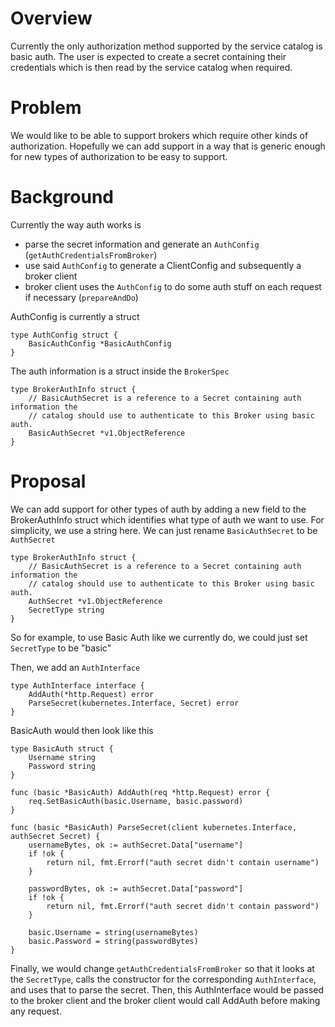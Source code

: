 # Overview
Currently the only authorization method supported by the service catalog is
basic auth. The user is expected to create a secret containing their
credentials which is then read by the service catalog when required.

# Problem
We would like to be able to support brokers which require other kinds of
authorization. Hopefully we can add support in a way that is generic enough
for new types of authorization to be easy to support.

# Background
Currently the way auth works is
* parse the secret information and generate an `AuthConfig` (`getAuthCredentialsFromBroker`)
* use said `AuthConfig` to generate a ClientConfig and subsequently a broker client
* broker client uses the `AuthConfig` to do some auth stuff on each request if necessary (`prepareAndDo`)

AuthConfig is currently a struct

```
type AuthConfig struct {
	BasicAuthConfig *BasicAuthConfig
}
```
The auth information is a struct inside the `BrokerSpec`

```
type BrokerAuthInfo struct {
	// BasicAuthSecret is a reference to a Secret containing auth information the
	// catalog should use to authenticate to this Broker using basic auth.
	BasicAuthSecret *v1.ObjectReference
}
```

# Proposal
We can add support for other types of auth by adding a new field to the
BrokerAuthInfo struct which identifies what type of auth we want to use. For
simplicity, we use a string here. We can just rename `BasicAuthSecret` to be
`AuthSecret`

```
type BrokerAuthInfo struct {
	// BasicAuthSecret is a reference to a Secret containing auth information the
	// catalog should use to authenticate to this Broker using basic auth.
	AuthSecret *v1.ObjectReference
    SecretType string
}
```

So for example, to use Basic Auth like we currently do, we could just set
`SecretType` to be "basic"

Then, we add an `AuthInterface`

```
type AuthInterface interface {
    AddAuth(*http.Request) error
    ParseSecret(kubernetes.Interface, Secret) error
}
```

BasicAuth would then look like this

```
type BasicAuth struct {
    Username string
    Password string
}

func (basic *BasicAuth) AddAuth(req *http.Request) error {
    req.SetBasicAuth(basic.Username, basic.password)
}

func (basic *BasicAuth) ParseSecret(client kubernetes.Interface, authSecret Secret) {
	usernameBytes, ok := authSecret.Data["username"]
	if !ok {
		return nil, fmt.Errorf("auth secret didn't contain username")
	}

	passwordBytes, ok := authSecret.Data["password"]
	if !ok {
		return nil, fmt.Errorf("auth secret didn't contain password")
	}

    basic.Username = string(usernameBytes)
    basic.Password = string(passwordBytes)
}
```

Finally, we would change `getAuthCredentialsFromBroker` so that it looks at the
`SecretType`, calls the constructor for the corresponding `AuthInterface`, and
uses that to parse the secret. Then, this AuthInterface would be passed to the
broker client and the broker client would call AddAuth before making any request.
